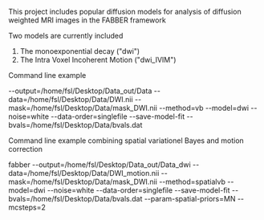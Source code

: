 This project includes popular diffusion models for analysis of diffusion weighted MRI images in the FABBER framework

Two models are currently included 
1.  The monoexponential decay ("dwi")
2.  The Intra Voxel Incoherent Motion ("dwi_IVIM")     

Command line example

--output=/home/fsl/Desktop/Data_out/Data
--data=/home/fsl/Desktop/Data/DWI.nii
--mask=/home/fsl/Desktop/Data/mask_DWI.nii
--method=vb
--model=dwi
--noise=white 
--data-order=singlefile 
--save-model-fit 
--bvals=/home/fsl/Desktop/Data/bvals.dat

Command line example combining spatial variationel Bayes and motion correction

fabber --output=/home/fsl/Desktop/Data_out/Data_dwi 
--data=/home/fsl/Desktop/Data/DWI_motion.nii 
--mask=/home/fsl/Desktop/Data/mask_DWI.nii 
--method=spatialvb 
--model=dwi 
--noise=white 
--data-order=singlefile 
--save-model-fit 
--bvals=/home/fsl/Desktop/Data/bvals.dat 
--param-spatial-priors=MN 
--mcsteps=2
